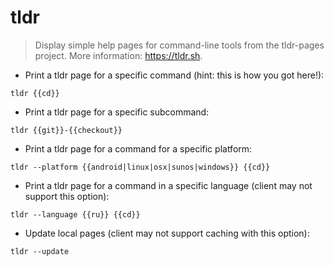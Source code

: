 # tldr

> Display simple help pages for command-line tools from the tldr-pages project.
> More information: <https://tldr.sh>.

- Print a tldr page for a specific command (hint: this is how you got here!):

`tldr {{cd}}`

- Print a tldr page for a specific subcommand:

`tldr {{git}}-{{checkout}}`

- Print a tldr page for a command for a specific platform:

`tldr --platform {{android|linux|osx|sunos|windows}} {{cd}}`

- Print a tldr page for a command in a specific language (client may not support this option):

`tldr --language {{ru}} {{cd}}`

- Update local pages (client may not support caching with this option):

`tldr --update`
